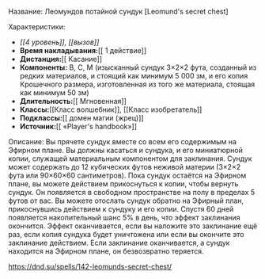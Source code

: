 Название: Леомундов потайной сундук \[Leomund's secret chest] 

Характеристики:
- *[[4 уровень]], [[вызов]]*
- **Время накладывания:**[[ 1 действие]]
- **Дистанция:**[[ Касание]]
- **Компоненты:** В, С, М (изысканный сундук 3×2×2 фута, созданный из редких материалов, и стоящий как минимум 5 000 зм, и его копия Крошечного размера, изготовленная из того же материала, стоящая как минимум 50 зм)
- **Длительность:**[[ Мгновенная]]
- **Классы:**[[Класс  волшебник]], [[Класс изобретатель]]
- **Подклассы:**[[ домен магии (жрец)]]
- **Источник:**[[ «Player's handbook»]]

Описание:
Вы прячете сундук вместе со всем его содержимым на Эфирном плане. Вы должны касаться и сундука, и его миниатюрной копии, служащей материальным компонентом для заклинания. Сундук может содержать до 12 кубических футов неживой материи (3×2×2 фута или 90×60×60 сантиметров).
Пока сундук остаётся на Эфирном плане, вы можете действием прикоснуться к копии, чтобы вернуть сундук. Он появляется в свободном пространстве на полу в пределах 5 футов от вас. Вы можете отослать сундук обратно на Эфирный план, прикоснувшись действием к сундуку и его копии.
Спустя 60 дней появляется накопительный шанс 5% в день, что эффект заклинания окончится. Эффект оканчивается, если вы наложите это заклинание ещё раз, если копия сундука будет уничтожена или если вы окончите это заклинание действием. Если заклинание оканчивается, а сундук находится на Эфирном плане, он безвозвратно теряется.

https://dnd.su/spells/142-leomunds-secret-chest/
